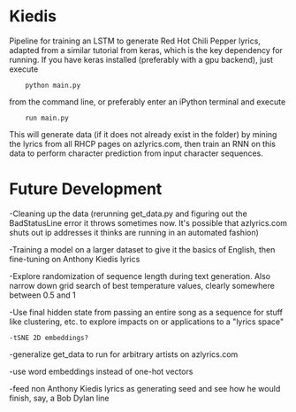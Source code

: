 # Kiedis

Pipeline for training an LSTM to generate Red Hot Chili Pepper lyrics, adapted from a similar tutorial from keras, which is the key dependency for running.  If you have keras installed (preferably with a gpu backend), just execute

		python main.py

from the command line, or preferably enter an iPython terminal and execute

		run main.py

This will generate data (if it does not already exist in the folder) by mining the lyrics from all RHCP pages on azlyrics.com, then train an RNN on this data to perform character prediction from input character sequences.

# Future Development

-Cleaning up the data (rerunning get_data.py and figuring out the BadStatusLine error it throws sometimes now.  It's possible that azlyrics.com shuts out ip addresses it thinks are running in an automated fashion)

-Training a model on a larger dataset to give it the basics of English, then fine-tuning on Anthony Kiedis lyrics

-Explore randomization of sequence length during text generation.  Also narrow down grid search of best temperature values, clearly somewhere between 0.5 and 1

-Use final hidden state from passing an entire song as a sequence for stuff like clustering, etc. to explore impacts on or applications to a "lyrics space"

	-tSNE 2D embeddings?

-generalize get_data to run for arbitrary artists on azlyrics.com

-use word embeddings instead of one-hot vectors

-feed non Anthony Kiedis lyrics as generating seed and see how he would finish, say, a Bob Dylan line

